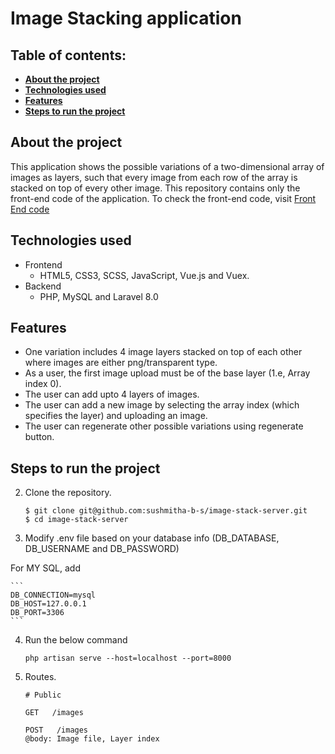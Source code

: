# Image Stacking application

## Table of contents:

-   **[About the project](#about-the-project)**
-   **[Technologies used](#technologies-used)**
-   **[Features](#features)**
-   **[Steps to run the project](#steps-to-run-the-project)**

## About the project

This application shows the possible variations of a two-dimensional array of images as layers, such that every image from each row of the array is stacked on top of every other image. This repository contains only the front-end code of the application. To check the front-end code, visit [Front End code](https://github.com/sushmitha-b-s/image-stack-client)

## Technologies used

-   Frontend
    -   HTML5, CSS3, SCSS, JavaScript, Vue.js and Vuex.
-   Backend
    -   PHP, MySQL and Laravel 8.0

## Features

-   One variation includes 4 image layers stacked on top of each other where images are either png/transparent type.
-   As a user, the first image upload must be of the base layer (1.e, Array index 0).
-   The user can add upto 4 layers of images.
-   The user can add a new image by selecting the array index (which specifies the layer) and uploading an image.
-   The user can regenerate other possible variations using regenerate button.

## Steps to run the project

2. Clone the repository.
    ```
    $ git clone git@github.com:sushmitha-b-s/image-stack-server.git
    $ cd image-stack-server
    ```
3. Modify .env file based on your database info (DB_DATABASE, DB_USERNAME and DB_PASSWORD)

For MY SQL, add

    ```
    DB_CONNECTION=mysql
    DB_HOST=127.0.0.1
    DB_PORT=3306
    ```

4. Run the below command

    ```
    php artisan serve --host=localhost --port=8000
    ```

5. Routes.

    ```
    # Public

    GET   /images

    POST   /images
    @body: Image file, Layer index

    ```
